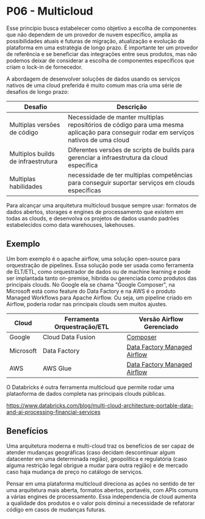 # P06 - Multicloud
Esse princípio busca estabelecer como objetivo a escolha de componentes que não dependem de um provedor de nuvem específico, amplia as possibilidades atuais e futuras de migração, atualização e evolução da plataforma em uma estratégia de longo prazo. É importante ter um provedor de referência e se beneficiar das integrações entre seus produtos, mas não podemos deixar de considerar a escolha de componentes específicos que criam o lock-in de fornecedor. 

A abordagem de desenvolver soluções de dados usando os serviços nativos de uma cloud preferida é muito comum mas cria uma série de desafios de longo prazo:

Desafio | Descrição
------- | ---------
Multiplas versões de código | Necessidade de manter multiplas repositórios de código para uma mesma aplicação para conseguir rodar em serviços nativos de uma cloud
Multiplos builds de infraestrutura | Diferentes versões de scripts de builds para gerenciar a infraestrutura da cloud específica
Multiplas habilidades | necessidade de ter multiplas competências para conseguir suportar serviços em clouds específicas

Para alcançar uma arquitetura multicloud busque sempre usar: formatos de dados abertos, storages e engines de processamento que existem em todas as clouds, e desenvolva os projetos de dados usando padrões estabelecidos como data warehouses, lakehouses.

## Exemplo
Um bom exemplo é o apache airflow, uma solução open-source para orquestração de pipelines. Essa solução pode ser usada como ferramenta de ELT/ETL, como orquestrador de dados ou de machine learning e pode ser implantada tanto on-premise, hibrida ou gerenciada como produtos das principais clouds. No Google ela se chama "Google Composer", na Microsoft está como feature do Data Factory e na AWS é o produto  Managed Workflows para Apache Airflow. Ou seja, um pipeline criado em Airflow, poderia rodar nas principais clouds sem muitos ajustes. 

Cloud | Ferramenta Orquestração/ETL | Versão Airflow Gerenciado
----- | ---------- | --------------
Google | Cloud Data Fusion | [Composer](https://cloud.google.com/composer/docs/concepts/overview?hl=pt-br)
Microsoft | Data Factory | [Data Factory Managed Airflow](https://learn.microsoft.com/pt-br/azure/data-factory/concept-managed-airflow)
AWS | AWS Glue | [Data Factory Managed Airflow](https://docs.aws.amazon.com/pt_br/mwaa/latest/userguide/what-is-mwaa.html)


O Databricks é outra ferramenta multicloud que permite rodar uma plataoforma de dados completa nas principais clouds públicas.

https://www.databricks.com/blog/multi-cloud-architecture-portable-data-and-ai-processing-financial-services



## Benefícios
Uma arquitetura moderna e multi-cloud traz os benefícios de ser capaz de atender mudanças geográficas (caso decidam descontinuar algum datacenter em uma determinada região), geopolítica e regulatória (caso alguma restrição legal obrigue a mudar para outra região) e de mercado caso haja mudança de preço no catálogo de serviços. 

Pensar em uma plataforma multicloud direciona as ações no sentido de ter uma arquitetura mais aberta, formatos abertos, portavéis, com APIs comuns a várias engines de processamento. Essa independencia de cloud aumenta a qualidade dos produtos e o valor pois diminui a necessidade de refatorar código em casos de mudanças futuras.
